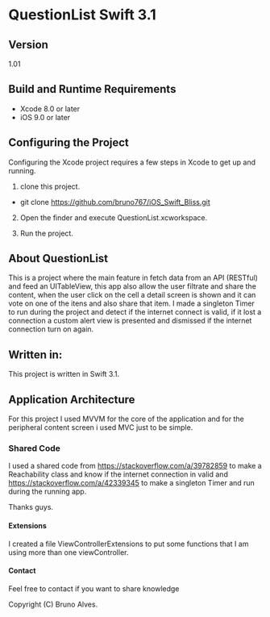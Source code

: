 # QuestionList Swift 3.1

## Version

1.01

## Build and Runtime Requirements
+ Xcode 8.0 or later
+ iOS 9.0 or later

## Configuring the Project

Configuring the Xcode project requires a few steps in Xcode to get up and running. 

1) clone this project.
- git clone https://github.com/bruno767/iOS_Swift_Bliss.git

2) Open the finder and execute QuestionList.xcworkspace.

3) Run the project.

## About QuestionList

This is a project where the main feature in fetch data from an API (RESTful) and feed an UITableView, this app also allow the user filtrate and share the content, when the user click on the cell a detail screen is shown and it can vote on one of the itens and also share that item. 
I made a singleton Timer to run during the project and detect if the internet connect is valid, if it lost a connection a custom alert view is presented and dismissed if the internet connection turn on again. 

## Written in:

This project is written in Swift 3.1. 

## Application Architecture

For this project I used MVVM for the core of the application and for the peripheral content screen i used MVC just to be simple.

### Shared Code

I used a shared code from https://stackoverflow.com/a/39782859 to make a Reachability class and know if the internet connection in valid and https://stackoverflow.com/a/42339345 to make a singleton Timer and run during the running app. 

Thanks guys.

#### Extensions 

I created a file ViewControllerExtensions to put some functions that I am using more than one viewController. 

#### Contact

Feel free to contact if you want to share knowledge

Copyright (C) Bruno Alves. 
